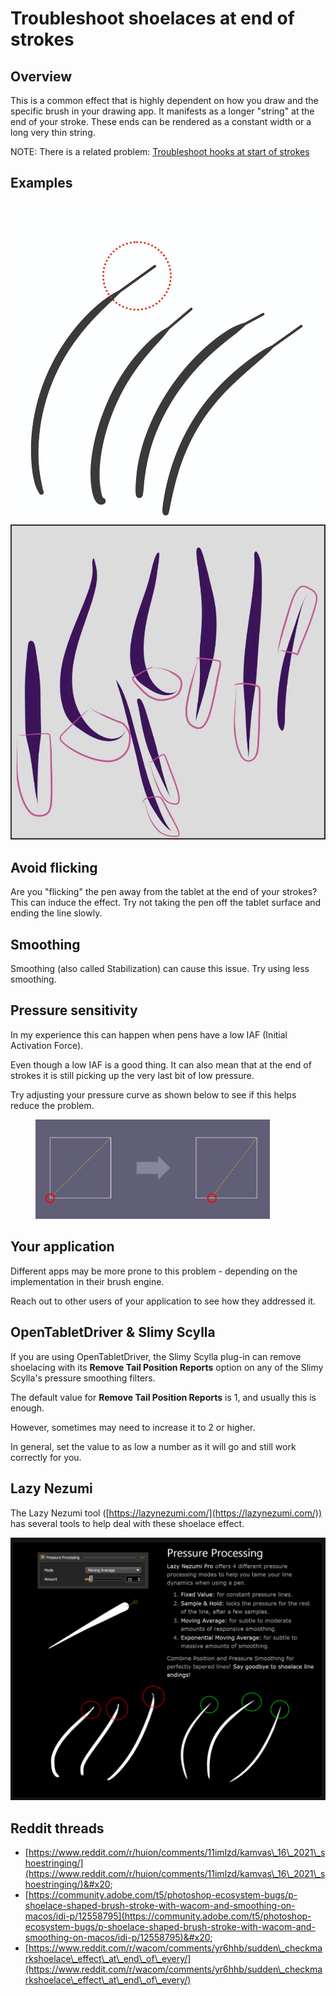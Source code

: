 # Troubleshoot shoelaces at end of strokes

## Overview

This is a common effect that is highly dependent on how you draw and the specific brush in your drawing app. It manifests as a longer "string" at the end of your stroke. These ends can be rendered as a constant width or a long very thin string.

NOTE: There is a related problem: [Troubleshoot hooks at start of strokes](troubleshoot-hooks-at-start-of-strokes.md)

## Examples

![](<../.gitbook/assets/image (186).png>)![](<../.gitbook/assets/image (144).png>)

## Avoid flicking

Are you "flicking" the pen away from the tablet at the end of your strokes? This can induce the effect. Try not taking the pen off the tablet surface and ending the line slowly.

## Smoothing

Smoothing (also called Stabilization) can cause this issue. Try using less smoothing.

## Pressure sensitivity

In my experience this can happen when pens have a low IAF (Initial Activation Force).

Even though a low IAF is a good thing. It can also mean that at the end of strokes it is still picking up the very last bit of low pressure.

Try adjusting your pressure curve as shown below to see if this helps reduce the problem.

<figure><img src="../.gitbook/assets/image (526).png" alt="" width="375"><figcaption></figcaption></figure>

## Your application

Different apps may be more prone to this problem - depending on the implementation in their brush engine.

Reach out to other users of your application to see how they addressed it.

## OpenTabletDriver & Slimy Scylla

If you are using OpenTabletDriver, the Slimy Scylla plug-in can remove shoelacing with its **Remove Tail Position Reports** option on any of the Slimy Scylla's pressure smoothing filters.

The default value for **Remove Tail Position Reports** is 1, and usually this is enough.

However, sometimes may need to increase it to 2 or higher.

In general, set the value to as low a number as it will go and still work correctly for you.

## Lazy Nezumi

The Lazy Nezumi tool ([https://lazynezumi.com/](https://lazynezumi.com/)) has several tools to help deal with these shoelace effect.

![](<../.gitbook/assets/image (256).png>)



## Reddit threads

* [https://www.reddit.com/r/huion/comments/11imlzd/kamvas\_16\_2021\_shoestringing/](https://www.reddit.com/r/huion/comments/11imlzd/kamvas\_16\_2021\_shoestringing/)&#x20;
* [https://community.adobe.com/t5/photoshop-ecosystem-bugs/p-shoelace-shaped-brush-stroke-with-wacom-and-smoothing-on-macos/idi-p/12558795](https://community.adobe.com/t5/photoshop-ecosystem-bugs/p-shoelace-shaped-brush-stroke-with-wacom-and-smoothing-on-macos/idi-p/12558795)&#x20;
* [https://www.reddit.com/r/wacom/comments/yr6hhb/sudden\_checkmarkshoelace\_effect\_at\_end\_of\_every/](https://www.reddit.com/r/wacom/comments/yr6hhb/sudden\_checkmarkshoelace\_effect\_at\_end\_of\_every/)





